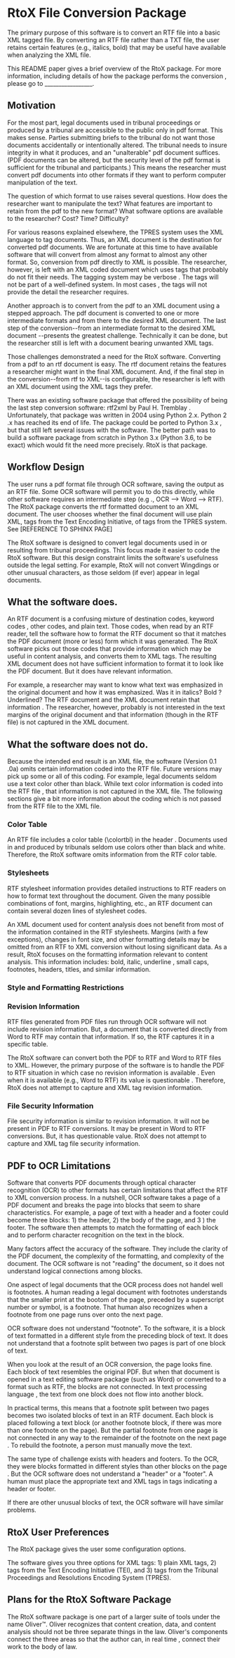 # RtoX File Conversion Package

The primary purpose of this software is to convert an RTF file into a basic XML
 tagged file. By converting an RTF file rather than a TXT file, the user
  retains certain features (e.g., italics, bold) that may be useful have
   available when analyzing the XML file.
   
This README paper gives a brief overview of the RtoX package. For more
 information, including details of how the package performs the conversion
 , please go to _________________.

## Motivation
For the most part, legal documents used in tribunal proceedings or produced
 by a tribunal are accessible to the public only in pdf format. This makes
  sense. Parties submitting briefs to the tribunal do not want those
   documents accidentally or intentionally altered. The tribunal needs to
    insure integrity in what it produces, and an "unalterable" pdf document
     suffices. (PDF documents can be altered, but the security level of the
      pdf format is sufficient for the tribunal and participants.) This means
       the researcher must convert pdf documents into other formats if they
        want to perform computer manipulation of the text.
        
The question of which format to use raises several questions. How does the
 researcher want to manipulate the text? What features are important to
  retain from the pdf to the new format? What software options are available
   to the researcher? Cost? Time? Difficulty?
   
For various reasons explained elsewhere, the TPRES system uses the XML
 language to tag documents. Thus, an XML document is the destination for
  converted pdf documents. We are fortunate at this time to have available
   software that will convert from almost any format to almost any other
    format. So, conversion from pdf directly to XML is possible. The
     researcher, however, is left with an XML coded document which uses tags
      that probably do not fit their needs. The tagging system may be verbose
      . The tags will not be part of a well-defined system. In most cases
      , the tags will not provide the detail the researcher requires. 
      
Another approach is to convert from the pdf to an XML document using a
 stepped approach. The pdf document is converted to one or more intermediate
  formats and from there to the desired XML document. The last step of the
   conversion--from an intermediate format to the desired XML document
   --presents the greatest challenge. Technically it can be done, but the
    researcher still is left with a document bearing unwanted XML tags.
    
Those challenges demonstrated a need for the RtoX software. Converting from a
 pdf to an rtf document is easy. The rtf document retains the features a
  researcher might want in the final XML document. And, if the final step in
   the conversion--from rtf to XML--is configurable, the researcher is left
    with an XML document using the XML tags they prefer. 
    
There was an existing software package that offered the possibility of being
 the last step conversion software: rtf2xml by Paul H. Tremblay
 . Unfortunately, that package was written in 2004 using Python 2.x. Python 2
 .x has reached its end of life. The package could be ported to Python 3.x
 , but that still left several issues with the software. The better path was
  to build a software package from scratch in Python 3.x (Python 3.6, to be
   exact) which would fit the need more precisely. RtoX is that package.

## Workflow Design
The user runs a pdf format file through OCR software, saving the
         output as an RTF file. Some OCR software will permit you to do this
          directly, while other software requires an intermediate step (e.g
          ., OCR --> Word --> RTF). The RtoX package converts the rtf
           formatted document to an XML document. The user chooses whether
            the final document will use plain XML, tags from the Text
             Encoding Initiative, of tags from the TPRES system. See
              [REFERENCE TO SPHINX PAGE]

The RtoX software is designed to convert legal
 documents used in or resulting from tribunal proceedings. This focus made
  it easier to code the RtoX software. But this design constraint limits the
   software's usefulness outside the legal setting. For example, RtoX will
    not convert Wingdings or other unusual characters, as those seldom (if
     ever) appear in legal documents.
          
## What the software does.
An RTF document is a confusing mixture of destination codes, keyword codes
, other codes, and plain text. Those codes, when read by an RTF reader, tell
 the software how to format the RTF document so that it matches the PDF
  document (more or less) form which it was generated. The RtoX
   software picks out those codes that provide information which may be
    useful in content analysis, and converts them to XML tags. The resulting
     XML document does not have sufficient information to format it to look
      like the PDF document. But it does have relevant information.
      
For example, a researcher may want to know what text was emphasized in the
 original document and how it was emphasized. Was it in italics? Bold
 ? Underlined? The RTF document and the XML document retain that information
 . The researcher, however, probably is not interested in the text margins of
  the original document and that information (though in the RTF file) is not
   captured in the XML document.

## What the software does not do.

Because the intended end result is an XML file, the software (Version 0.1
.0a) omits certain
 information coded into the RTF file. Future versions may pick up some or all
  of this coding. For example, legal documents seldom use a text color
   other than black. While text color information is coded into the RTF file
   , that information is not captured in the XML file. The
    following sections give a bit more information about the coding which is
     not passed from the RTF file to the XML file.
  
### Color Table

An RTF file includes a color table (\colortbl) in the header
. Documents used in and produced by tribunals seldom use colors other
 than black and white. Therefore, the RtoX software
  omits information from the RTF color table.
  
### Stylesheets

RTF stylesheet information provides detailed instructions to RTF readers on
 how to format text throughout the document. Given the many possible
  combinations of font, margins, highlighting, etc., an RTF document can
   contain several dozen lines of stylesheet codes.
   
An XML document used for content analysis does not benefit from
 most of the information contained in the RTF stylesheets. Margins (with a
  few exceptions), changes in font size, and other formatting details may be
   omitted from an RTF to XML conversion without losing significant data. As
    a result, RtoX focuses on the formatting information relevant
     to content analysis. This information includes: bold, italic, underline
     , small caps, footnotes, headers, titles, and similar
      information.
     
### Style and Formatting Restrictions


### Revision Information

RTF files generated from PDF files run through OCR software will not include
 revision information. But, a document that is converted directly from Word
  to RTF may contain that information. If so, the RTF captures it in a
   specific table.
   
The RtoX software can convert both the PDF to RTF and Word to RTF files to
 XML. However, the primary purpose of the software is to handle the
  PDF to RTF situation in which case no revision information is available
  . Even when it is available (e.g., Word to RTF) its value is questionable
  . Therefore, RtoX does not attempt to capture and XML tag revision
   information. 

### File Security Information

File security information is similar to revision information. It will not be
 present in PDF to RTF conversions. It may be present in Word to RTF
  conversions. But, it has questionable value. RtoX does not attempt to
   capture and XML tag file security information.

## PDF to OCR Limitations

Software that converts PDF documents through optical character recognition
 (OCR) to other formats has certain limitations that affect the RTF to XML
  conversion process. In a nutshell, OCR software takes a page of a PDF
   document and breaks the page into blocks that seem to share
    characteristics. For example, a page of text with a header and a footer
     could become three blocks: 1) the header, 2) the body of the page, and 3
     ) the footer. The software then attempts to match the formatting of each
      block and to perform character recognition on the text in the block.
      
Many factors affect the accuracy of the software. They include the clarity of
 the PDF document, the complexity of the formatting, and complexity of the
  document. The OCR software is not "reading" the document, so it does not
   understand logical connections among blocks. 
   
One aspect of legal documents that the OCR process does not handel well is
 footnotes. A human reading a legal document with footnotes understands that
  the smaller print at the bootom of the page, preceded by a superscript
   number or symbol, is a footnote. That human also recognizes when a
    footnote from one page runs over onto the next page. 
    
OCR software does not understand "footnote". To the software, it is a block
 of text formatted in a different style from the preceding block of text. It
  does not understand that a footnote split between two pages is part of one
   block of text. 
   
When you look at the result of an OCR conversion, the page looks fine. Each
 block of text resembles the original PDF. But when that document is opened
  in a text editing software package (such as Word) or converted to a format
   such as RTF, the blocks are not connected. In text processing language
   , the text from one block does not flow into another block. 
   
In practical terms, this means that a footnote split between two pages
 becomes two isolated blocks of text in an RTF document. Each block is placed
  following a text block (or another footnote block, if there was more than
   one footnote on the page). But the partial footnote from one page is not
    connected in any way to the remainder of the footnote on the next page
    . To rebuild the footnote, a person must manually move the text.
    
 The same type of challenge exists with headers and footers. To the OCR, they
  were blocks formatted in different styles than other blocks on the page
  . But the OCR software does not understand a "header" or a "footer". A human
   must place the appropriate text and XML tags in tags indicating a header or
    footer.
    
 If there are other unusual blocks of text, the OCR software will have
  similar problems. 

## RtoX User Preferences

The RtoX package gives the user some configuration options. 

The software gives you three options for XML tags: 1) plain XML
  tags, 2) tags from the Text Encoding Initiative (TEI), and 3) tags from the
   Tribunal Proceedings and Resolutions Encoding System (TPRES). 

## Plans for the RtoX Software Package

The RtoX software package is one part of a larger suite of tools under the
 name Oliver™. Oliver recognizes that content creation, data, and content
  analysis should not be three separate things in the law. Oliver's
   components connect the three areas so that the author can, in real time
   , connect their work to the body of law.
   